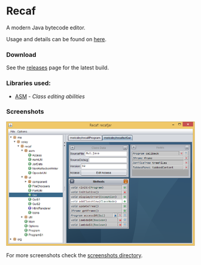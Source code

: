 # Recaf
A modern Java bytecode editor.

Usage and details can be found on [here](https://col-e.github.io/Recaf/).

### Download

See the [releases](https://github.com/Col-E/Recaf/releases) page for the latest build.

### Libraries used:
* [ASM](http://asm.ow2.org/) - _Class editing abilities_

### Screenshots

![Screenshot](screenshots/ss%20main.png)

For more screenshots check the [screenshots directory](screenshots).